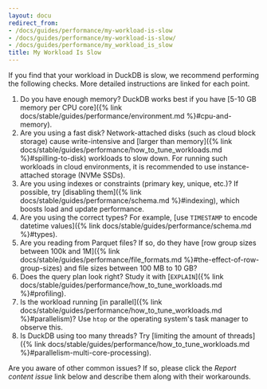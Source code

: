 ```yaml
---
layout: docu
redirect_from:
- /docs/guides/performance/my-workload-is-slow
- /docs/guides/performance/my-workload-is-slow/
- /docs/guides/performance/my_workload_is_slow
title: My Workload Is Slow
---
```


If you find that your workload in DuckDB is slow, we recommend performing the following checks. More detailed instructions are linked for each point.

1. Do you have enough memory? DuckDB works best if you have [5-10 GB memory per CPU core]({% link docs/stable/guides/performance/environment.md %}#cpu-and-memory).
1. Are you using a fast disk? Network-attached disks (such as cloud block storage) cause write-intensive and [larger than memory]({% link docs/stable/guides/performance/how_to_tune_workloads.md %}#spilling-to-disk) workloads to slow down. For running such workloads in cloud environments, it is recommended to use instance-attached storage (NVMe SSDs).
1. Are you using indexes or constraints (primary key, unique, etc.)? If possible, try [disabling them]({% link docs/stable/guides/performance/schema.md %}#indexing), which boosts load and update performance.
1. Are you using the correct types? For example, [use `TIMESTAMP` to encode datetime values]({% link docs/stable/guides/performance/schema.md %}#types).
1. Are you reading from Parquet files? If so, do they have [row group sizes between 100k and 1M]({% link docs/stable/guides/performance/file_formats.md %}#the-effect-of-row-group-sizes) and file sizes between 100 MB to 10 GB?
1. Does the query plan look right? Study it with [`EXPLAIN`]({% link docs/stable/guides/performance/how_to_tune_workloads.md %}#profiling).
1. Is the workload running [in parallel]({% link docs/stable/guides/performance/how_to_tune_workloads.md %}#parallelism)? Use `htop` or the operating system's task manager to observe this.
1. Is DuckDB using too many threads? Try [limiting the amount of threads]({% link docs/stable/guides/performance/how_to_tune_workloads.md %}#parallelism-multi-core-processing).

Are you aware of other common issues? If so, please click the _Report content issue_ link below and describe them along with their workarounds.
